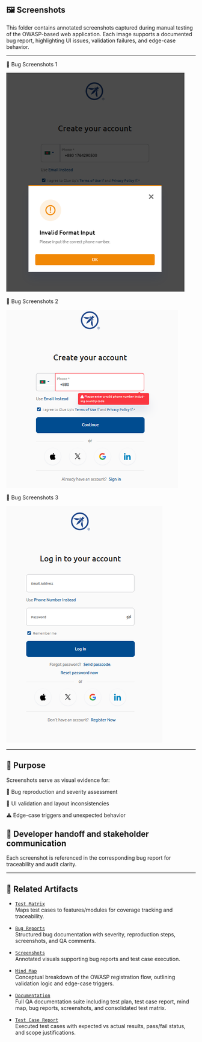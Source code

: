 ## 🖼️ Screenshots
This folder contains annotated screenshots captured during manual testing of the OWASP-based web application. Each image supports a documented bug report, highlighting UI issues, validation failures, and edge-case behavior.

---

 🔹 Bug Screenshots 1 

![Valid Phone Number Error](Valid_phone_number_error.png)



🔹 Bug Screenshots 2

![Screenshots](bug_phone_number_empty_should_show_empty%20filed.png)



 🔹 Bug Screenshots 3

![Screenshots](Login_Success_&_Redirected_to_login_page_with_password_filed_sql_injuction.png)

---

## 📌 Purpose
Screenshots serve as visual evidence for:

 🐞 Bug reproduction and severity assessment

 🧪 UI validation and layout inconsistencies

 ⚠️ Edge-case triggers and unexpected behavior

## 📎 Developer handoff and stakeholder communication

Each screenshot is referenced in the corresponding bug report for traceability and audit clarity.


---

## 🔗 Related Artifacts

- [`Test Matrix`](../Test%20Matrix/README.md)  
  Maps test cases to features/modules for coverage tracking and traceability.

- [`Bug Reports`](../Bug%20Reports/README.md)  
  Structured bug documentation with severity, reproduction steps, screenshots, and QA comments.

- [`Screenshots`](../Screenshots/README.md)  
  Annotated visuals supporting bug reports and test case execution.

- [`Mind Map`](../Mind%20Map/README.md)  
  Conceptual breakdown of the OWASP registration flow, outlining validation logic and edge-case triggers.

- [`Documentation`](../Documentation/README.md)  
  Full QA documentation suite including test plan, test case report, mind map, bug reports, screenshots, and consolidated test matrix.

- [`Test Case Report`](../Test%20Case%20Report/README.md)  
  Executed test cases with expected vs actual results, pass/fail status, and scope justifications.

